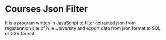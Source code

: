 # Courses Json Filter

It is a program written in JavaScript to filter extracted json from registeration site of
Nile University and export data from json format to SQL or CSV format
